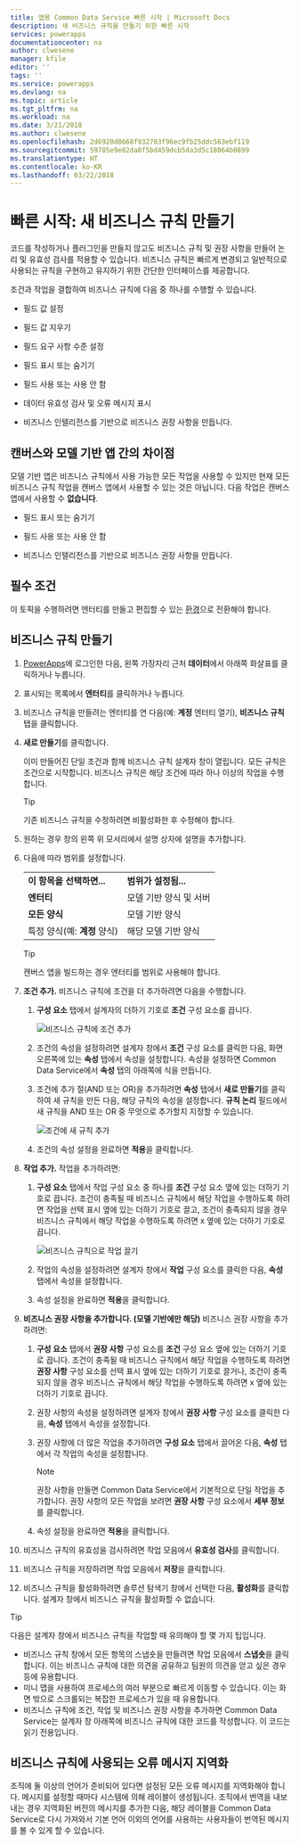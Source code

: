 ```yaml
---
title: 앱용 Common Data Service 빠른 시작 | Microsoft Docs
description: 새 비즈니스 규칙을 만들기 위한 빠른 시작
services: powerapps
documentationcenter: na
author: clwesene
manager: kfile
editor: ''
tags: ''
ms.service: powerapps
ms.devlang: na
ms.topic: article
ms.tgt_pltfrm: na
ms.workload: na
ms.date: 3/21/2018
ms.author: clwesene
ms.openlocfilehash: 2d6920d8668f932703f96ec9fb25ddc563ebf119
ms.sourcegitcommit: 59785e9e82da8f5bd459dcb5da3d5c18064b0899
ms.translationtype: HT
ms.contentlocale: ko-KR
ms.lasthandoff: 03/22/2018
---
```

# <a name="quickstart-create-a-new-business-rule"></a>빠른 시작: 새 비즈니스 규칙 만들기 

코드를 작성하거나 플러그인을 만들지 않고도 비즈니스 규칙 및 권장 사항을 만들어 논리 및 유효성 검사를 적용할 수 있습니다.  비즈니스 규칙은 빠르게 변경되고 일반적으로 사용되는 규칙을 구현하고 유지하기 위한 간단한 인터페이스를 제공합니다. 
  
 조건과 작업을 결합하여 비즈니스 규칙에 다음 중 하나를 수행할 수 있습니다.  
  
-   필드 값 설정  
  
-   필드 값 지우기  
  
-   필드 요구 사항 수준 설정  
  
-   필드 표시 또는 숨기기  
  
-   필드 사용 또는 사용 안 함  
  
-   데이터 유효성 검사 및 오류 메시지 표시  
  
-   비즈니스 인텔리전스를 기반으로 비즈니스 권장 사항을 만듭니다.  
  
## <a name="differences-between-canvas-and-model-driven-apps"></a>캔버스와 모델 기반 앱 간의 차이점

모델 기반 앱은 비즈니스 규칙에서 사용 가능한 모든 작업을 사용할 수 있지만 현재 모든 비즈니스 규칙 작업을 캔버스 앱에서 사용할 수 있는 것은 아닙니다.  다음 작업은 캔버스 앱에서 사용할 수 **없습니다**.

-   필드 표시 또는 숨기기  
  
-   필드 사용 또는 사용 안 함  
    
-   비즈니스 인텔리전스를 기반으로 비즈니스 권장 사항을 만듭니다.  

## <a name="prerequisites"></a>필수 조건
이 토픽을 수행하려면 엔터티를 만들고 편집할 수 있는 [환경](../canvas-apps/working-with-environments.md)으로 전환해야 합니다.

## <a name="create-a-business-rule"></a>비즈니스 규칙 만들기
  
1. [PowerApps](https://web.powerapps.com)에 로그인한 다음, 왼쪽 가장자리 근처 **데이터**에서 아래쪽 화살표를 클릭하거나 누릅니다.

1. 표시되는 목록에서 **엔터티**를 클릭하거나 누릅니다.
  
1. 비즈니스 규칙을 만들려는 엔터티를 연 다음(예: **계정** 엔터티 열기), **비즈니스 규칙** 탭을 클릭합니다.  

1.  **새로 만들기**를 클릭합니다.  
  
     이미 만들어진 단일 조건과 함께 비즈니스 규칙 설계자 창이 열립니다. 모든 규칙은 조건으로 시작합니다. 비즈니스 규칙은 해당 조건에 따라 하나 이상의 작업을 수행합니다.  

    > [!TIP]
    > 기존 비즈니스 규칙을 수정하려면 비활성화한 후 수정해야 합니다.  
  
1.  원하는 경우 창의 왼쪽 위 모서리에서 설명 상자에 설명을 추가합니다.  
  
1.  다음에 따라 범위를 설정합니다.  
  
    |||  
    |-|-|  
    |**이 항목을 선택하면...**|**범위가 설정됨...**|  
    |**엔터티**|모델 기반 양식 및 서버|  
    |**모든 양식**|모델 기반 양식|  
    |특정 양식(예: **계정** 양식)|해당 모델 기반 양식|  

    > [!TIP]
    > 캔버스 앱을 빌드하는 경우 엔터티를 범위로 사용해야 합니다.
  
1. **조건 추가.** 비즈니스 규칙에 조건을 더 추가하려면 다음을 수행합니다.  
  
    1.  **구성 요소** 탭에서 설계자의 더하기 기호로 **조건** 구성 요소를 끕니다.  
  
        ![비즈니스 규칙에 조건 추가](./media/data-platform-cds-create-business-rule/add-condition-business-rule.png "비즈니스 규칙에 조건 추가")  
  
    2.  조건의 속성을 설정하려면 설계자 창에서 **조건** 구성 요소를 클릭한 다음, 화면 오른쪽에 있는 **속성** 탭에서 속성을 설정합니다. 속성을 설정하면 Common Data Service에서 **속성** 탭의 아래쪽에 식을 만듭니다.  
  
    3.  조건에 추가 절(AND 또는 OR)을 추가하려면 **속성** 탭에서 **새로 만들기**를 클릭하여 새 규칙을 만든 다음, 해당 규칙의 속성을 설정합니다. **규칙 논리** 필드에서 새 규칙을 AND 또는 OR 중 무엇으로 추가할지 지정할 수 있습니다.  
  
        ![조건에 새 규칙 추가](./media/data-platform-cds-create-business-rule/add-new-rule-condition.png "조건에 새 규칙 추가")  
  
    4.  조건의 속성 설정을 완료하면 **적용**을 클릭합니다.  
  
9. **작업 추가.** 작업을 추가하려면:  
  
    1.  **구성 요소** 탭에서 작업 구성 요소 중 하나를 **조건** 구성 요소 옆에 있는 더하기 기호로 끕니다. 조건이 충족될 때 비즈니스 규칙에서 해당 작업을 수행하도록 하려면 작업을 선택 표시 옆에 있는 더하기 기호로 끌고, 조건이 충족되지 않을 경우 비즈니스 규칙에서 해당 작업을 수행하도록 하려면 x 옆에 있는 더하기 기호로 끕니다.  
  
        ![비즈니스 규칙으로 작업 끌기](./media/data-platform-cds-create-business-rule/drag-an-action-business-rule.png "비즈니스 규칙으로 작업 끌기")  
  
    2.  작업의 속성을 설정하려면 설계자 창에서 **작업** 구성 요소를 클릭한 다음, **속성** 탭에서 속성을 설정합니다.  
  
    3.  속성 설정을 완료하면 **적용**을 클릭합니다.  
  
10. **비즈니스 권장 사항을 추가합니다. (모델 기반에만 해당)**  비즈니스 권장 사항을 추가하려면:  
  
    1.  **구성 요소** 탭에서 **권장 사항** 구성 요소를 **조건** 구성 요소 옆에 있는 더하기 기호로 끕니다. 조건이 충족될 때 비즈니스 규칙에서 해당 작업을 수행하도록 하려면 **권장 사항** 구성 요소를 선택 표시 옆에 있는 더하기 기호로 끌거나, 조건이 충족되지 않을 경우 비즈니스 규칙에서 해당 작업을 수행하도록 하려면 x 옆에 있는 더하기 기호로 끕니다.  
  
    2.  권장 사항의 속성을 설정하려면 설계자 창에서 **권장 사항** 구성 요소를 클릭한 다음, **속성** 탭에서 속성을 설정합니다.  
  
    3.  권장 사항에 더 많은 작업을 추가하려면 **구성 요소** 탭에서 끌어온 다음, **속성** 탭에서 각 작업의 속성을 설정합니다.  
  
        > [!NOTE]
        >  권장 사항을 만들면 Common Data Service에서 기본적으로 단일 작업을 추가합니다. 권장 사항의 모든 작업을 보려면 **권장 사항** 구성 요소에서 **세부 정보**를 클릭합니다.  
  
    4.  속성 설정을 완료하면 **적용**을 클릭합니다.  
  
11. 비즈니스 규칙의 유효성을 검사하려면 작업 모음에서 **유효성 검사**를 클릭합니다.  
  
12. 비즈니스 규칙을 저장하려면 작업 모음에서 **저장**을 클릭합니다.  
  
13. 비즈니스 규칙을 활성화하려면 솔루션 탐색기 창에서 선택한 다음, **활성화**를 클릭합니다. 설계자 창에서 비즈니스 규칙을 활성화할 수 없습니다.  
  
> [!TIP]
>  다음은 설계자 창에서 비즈니스 규칙을 작업할 때 유의해야 할 몇 가지 팁입니다.  
>   
> - 비즈니스 규칙 창에서 모든 항목의 스냅숏을 만들려면 작업 모음에서 **스냅숏**을 클릭합니다. 이는 비즈니스 규칙에 대한 의견을 공유하고 팀원의 의견을 얻고 싶은 경우 등에 유용합니다.  
> - 미니 맵을 사용하여 프로세스의 여러 부분으로 빠르게 이동할 수 있습니다. 이는 화면 밖으로 스크롤되는 복잡한 프로세스가 있을 때 유용합니다.  
> - 비즈니스 규칙에 조건, 작업 및 비즈니스 권장 사항을 추가하면 Common Data Service는 설계자 창 아래쪽에 비즈니스 규칙에 대한 코드를 작성합니다. 이 코드는 읽기 전용입니다.  
  
## <a name="localize-error-messages-used-in-business-rules"></a>비즈니스 규칙에 사용되는 오류 메시지 지역화   
 조직에 둘 이상의 언어가 준비되어 있다면 설정된 모든 오류 메시지를 지역화해야 합니다. 메시지를 설정할 때마다 시스템에 의해 레이블이 생성됩니다. 조직에서 번역을 내보내는 경우 지역화된 버전의 메시지를 추가한 다음, 해당 레이블을 Common Data Service로 다시 가져와서 기본 언어 이외의 언어를 사용하는 사용자들이 번역된 메시지를 볼 수 있게 할 수 있습니다.  
  